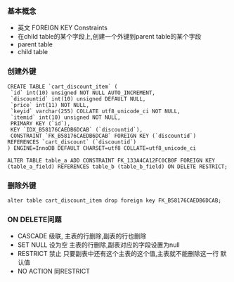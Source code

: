### 基本概念
* 英文 FOREIGN KEY Constraints
* 在child table的某个字段上,创建一个外键到parent table的某个字段
* parent table
* child table

### 创建外键
```
CREATE TABLE `cart_discount_item` (
 `id` int(10) unsigned NOT NULL AUTO_INCREMENT,
 `discountid` int(10) unsigned DEFAULT NULL,
 `price` int(11) NOT NULL,
 `keyid` varchar(255) COLLATE utf8_unicode_ci NOT NULL,
 `itemid` int(10) unsigned NOT NULL,
 PRIMARY KEY (`id`),
 KEY `IDX_B58176CAEDB6DCAB` (`discountid`),
 CONSTRAINT `FK_B58176CAEDB6DCAB` FOREIGN KEY (`discountid`) REFERENCES `cart_discount` (`discountid`)
) ENGINE=InnoDB DEFAULT CHARSET=utf8 COLLATE=utf8_unicode_ci
```
```
ALTER TABLE table_a ADD CONSTRAINT FK_133A4CA12FC0CB0F FOREIGN KEY (table_a_field) REFERENCES table_b (table_b_field) ON DELETE RESTRICT;
```

### 删除外键
```
alter table cart_discount_item drop foreign key FK_B58176CAEDB6DCAB;
```

### ON DELETE问题
* CASCADE   级联,  主表的行删除,副表的行也删除
* SET NULL  设为空 主表的行删除,副表对应的字段设置为null
* RESTRICT  禁止   只要副表中还有这个主表的这个值,主表就不能删除这一行 默认值
* NO ACTION 同RESTRICT